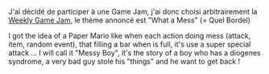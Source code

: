 J'ai décidé de participer à une Game Jam, j'ai donc choisi arbitrairement la [Weekly Game Jam](https://itch.io/jam/weekly-game-jam-120), le thème annoncé est "What a Mess" (= Quel Bordel)

I got the idea of a Paper Mario like when each action doing mess (attack, item, random event), that filling a bar when is full, it's use a super special attack ...
I will call it "Messy Boy", it's the story of a boy who has a diogenes syndrome, a very bad guy stole his "things" and he want to get back !